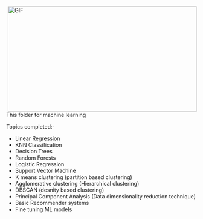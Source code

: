 <img align="right" alt="GIF" height="278px" width="500px" src="https://media.giphy.com/media/gutZ5Pm6Xl62eIf5RZ/giphy.gif" />
<p align="left">

This folder for machine learning

Topics completed:-
* Linear Regression
* KNN Classification
* Decision Trees
* Random Forests
* Logistic Regression
* Support Vector Machine
* K means clustering (partition based clustering)
* Agglomerative clustering (Hierarchical clustering)
* DBSCAN (desnity based clustering)
* Principal Component Analysis (Data dimensionality reduction technique)
* Basic Recommender systems
* Fine tuning ML models
